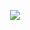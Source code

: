 <p align='center'><img src="https://github-readme-stats.vercel.app/api/top-langs/?username=dmachard&layout=default&show_icons=true&card_width=800" /></p> 
